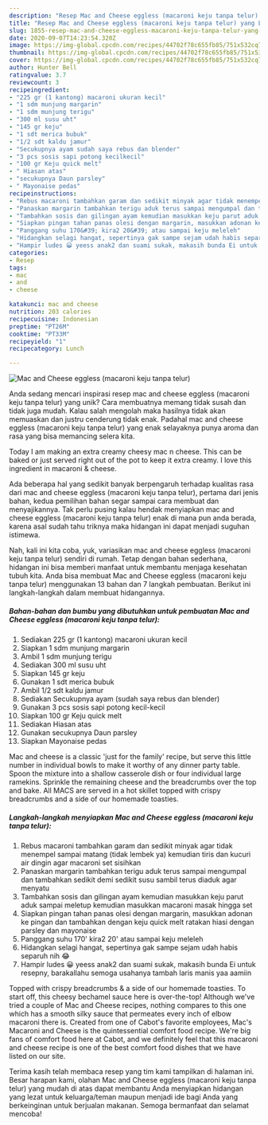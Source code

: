 ```yaml
---
description: "Resep Mac and Cheese eggless (macaroni keju tanpa telur) yang Lezat Sekali"
title: "Resep Mac and Cheese eggless (macaroni keju tanpa telur) yang Lezat Sekali"
slug: 1855-resep-mac-and-cheese-eggless-macaroni-keju-tanpa-telur-yang-lezat-sekali
date: 2020-09-07T14:23:54.320Z
image: https://img-global.cpcdn.com/recipes/44702f78c655fb85/751x532cq70/mac-and-cheese-eggless-macaroni-keju-tanpa-telur-foto-resep-utama.jpg
thumbnail: https://img-global.cpcdn.com/recipes/44702f78c655fb85/751x532cq70/mac-and-cheese-eggless-macaroni-keju-tanpa-telur-foto-resep-utama.jpg
cover: https://img-global.cpcdn.com/recipes/44702f78c655fb85/751x532cq70/mac-and-cheese-eggless-macaroni-keju-tanpa-telur-foto-resep-utama.jpg
author: Hunter Bell
ratingvalue: 3.7
reviewcount: 3
recipeingredient:
- "225 gr (1 kantong) macaroni ukuran kecil"
- "1 sdm munjung margarin"
- "1 sdm munjung terigu"
- "300 ml susu uht"
- "145 gr keju"
- "1 sdt merica bubuk"
- "1/2 sdt kaldu jamur"
- "Secukupnya ayam sudah saya rebus dan blender"
- "3 pcs sosis sapi potong kecilkecil"
- "100 gr Keju quick melt"
- " Hiasan atas"
- "secukupnya Daun parsley"
- " Mayonaise pedas"
recipeinstructions:
- "Rebus macaroni tambahkan garam dan sedikit minyak agar tidak menempel sampai matang (tidak lembek ya) kemudian tiris dan kucuri air dingin agar macaroni set sisihkan"
- "Panaskan margarin tambahkan terigu aduk terus sampai mengumpal dan tambahkan sedikit demi sedikit susu sambil terus diaduk agar menyatu"
- "Tambahkan sosis dan gilingan ayam kemudian masukkan keju parut aduk sampai meletup kemudian masukkan macaroni masak hingga set"
- "Siapkan pingan tahan panas olesi dengan margarin, masukkan adonan ke pingan dan tambahkan dengan keju quick melt ratakan hiasi dengan parsley dan mayonaise"
- "Panggang suhu 170&#39; kira2 20&#39; atau sampai keju meleleh"
- "Hidangkan selagi hangat, sepertinya gak sampe sejam udah habis separuh nih 😂"
- "Hampir ludes 😀 yeess anak2 dan suami sukak, makasih bunda Ei untuk resepny, barakallahu semoga usahanya tambah laris manis yaa aamiin"
categories:
- Resep
tags:
- mac
- and
- cheese

katakunci: mac and cheese 
nutrition: 203 calories
recipecuisine: Indonesian
preptime: "PT26M"
cooktime: "PT33M"
recipeyield: "1"
recipecategory: Lunch

---
```



![Mac and Cheese eggless (macaroni keju tanpa telur)](https://img-global.cpcdn.com/recipes/44702f78c655fb85/751x532cq70/mac-and-cheese-eggless-macaroni-keju-tanpa-telur-foto-resep-utama.jpg)

Anda sedang mencari inspirasi resep mac and cheese eggless (macaroni keju tanpa telur) yang unik? Cara membuatnya memang tidak susah dan tidak juga mudah. Kalau salah mengolah maka hasilnya tidak akan memuaskan dan justru cenderung tidak enak. Padahal mac and cheese eggless (macaroni keju tanpa telur) yang enak selayaknya punya aroma dan rasa yang bisa memancing selera kita.

Today I am making an extra creamy cheesy mac n cheese. This can be baked or just served right out of the pot to keep it extra creamy. I love this ingredient in macaroni &amp; cheese.

Ada beberapa hal yang sedikit banyak berpengaruh terhadap kualitas rasa dari mac and cheese eggless (macaroni keju tanpa telur), pertama dari jenis bahan, kedua pemilihan bahan segar sampai cara membuat dan menyajikannya. Tak perlu pusing kalau hendak menyiapkan mac and cheese eggless (macaroni keju tanpa telur) enak di mana pun anda berada, karena asal sudah tahu triknya maka hidangan ini dapat menjadi suguhan istimewa.


Nah, kali ini kita coba, yuk, variasikan mac and cheese eggless (macaroni keju tanpa telur) sendiri di rumah. Tetap dengan bahan sederhana, hidangan ini bisa memberi manfaat untuk membantu menjaga kesehatan tubuh kita. Anda bisa membuat Mac and Cheese eggless (macaroni keju tanpa telur) menggunakan 13 bahan dan 7 langkah pembuatan. Berikut ini langkah-langkah dalam membuat hidangannya.

<!--inarticleads1-->

##### Bahan-bahan dan bumbu yang dibutuhkan untuk pembuatan Mac and Cheese eggless (macaroni keju tanpa telur):

1. Sediakan 225 gr (1 kantong) macaroni ukuran kecil
1. Siapkan 1 sdm munjung margarin
1. Ambil 1 sdm munjung terigu
1. Sediakan 300 ml susu uht
1. Siapkan 145 gr keju
1. Gunakan 1 sdt merica bubuk
1. Ambil 1/2 sdt kaldu jamur
1. Sediakan Secukupnya ayam (sudah saya rebus dan blender)
1. Gunakan 3 pcs sosis sapi potong kecil-kecil
1. Siapkan 100 gr Keju quick melt
1. Sediakan  Hiasan atas
1. Gunakan secukupnya Daun parsley
1. Siapkan  Mayonaise pedas


Mac and cheese is a classic &#39;just for the family&#39; recipe, but serve this little number in individual bowls to make it worthy of any dinner party table. Spoon the mixture into a shallow casserole dish or four individual large ramekins. Sprinkle the remaining cheese and the breadcrumbs over the top and bake. All MACS are served in a hot skillet topped with crispy breadcrumbs and a side of our homemade toasties. 

<!--inarticleads2-->

##### Langkah-langkah menyiapkan Mac and Cheese eggless (macaroni keju tanpa telur):

1. Rebus macaroni tambahkan garam dan sedikit minyak agar tidak menempel sampai matang (tidak lembek ya) kemudian tiris dan kucuri air dingin agar macaroni set sisihkan
1. Panaskan margarin tambahkan terigu aduk terus sampai mengumpal dan tambahkan sedikit demi sedikit susu sambil terus diaduk agar menyatu
1. Tambahkan sosis dan gilingan ayam kemudian masukkan keju parut aduk sampai meletup kemudian masukkan macaroni masak hingga set
1. Siapkan pingan tahan panas olesi dengan margarin, masukkan adonan ke pingan dan tambahkan dengan keju quick melt ratakan hiasi dengan parsley dan mayonaise
1. Panggang suhu 170&#39; kira2 20&#39; atau sampai keju meleleh
1. Hidangkan selagi hangat, sepertinya gak sampe sejam udah habis separuh nih 😂
1. Hampir ludes 😀 yeess anak2 dan suami sukak, makasih bunda Ei untuk resepny, barakallahu semoga usahanya tambah laris manis yaa aamiin


Topped with crispy breadcrumbs &amp; a side of our homemade toasties. To start off, this cheesy bechamel sauce here is over-the-top! Although we&#39;ve tried a couple of Mac and Cheese recipes, nothing compares to this one which has a smooth silky sauce that permeates every inch of elbow macaroni there is. Created from one of Cabot&#39;s favorite employees, Mac&#39;s Macaroni and Cheese is the quintessential comfort food recipe. We&#39;re big fans of comfort food here at Cabot, and we definitely feel that this macaroni and cheese recipe is one of the best comfort food dishes that we have listed on our site. 

Terima kasih telah membaca resep yang tim kami tampilkan di halaman ini. Besar harapan kami, olahan Mac and Cheese eggless (macaroni keju tanpa telur) yang mudah di atas dapat membantu Anda menyiapkan hidangan yang lezat untuk keluarga/teman maupun menjadi ide bagi Anda yang berkeinginan untuk berjualan makanan. Semoga bermanfaat dan selamat mencoba!
